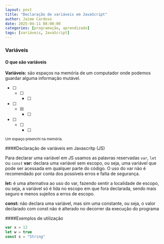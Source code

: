 ```yaml
---
layout: post
title: "Declaração de variáveis em JavaScript"
author: Jaime Cardoso
date: 2025-04-11 08:00:00
categories: [programação, aprendizado]
tags: [variáveis, JavaScript]
---
```


### Variáveis

#### O que são variáveis

**Variáveis:** são espaços na memória de um computador onde podemos guardar alguma informação mutável.

-[ ] -[ ] -[ ]
-[ ] -[X] -[ ]
-[ ] -[ ] -[ ]

<sub>Um espaço preenchi na memória.</sub>

####Declaração de variáveis em Javascritp (JS)

Para declarar uma variável em JS usamos as palavras reservadas `var`, `let` ou `const`
**var:** declara uma variável sem escopo, ou seja, uma variável que pode ser acessada em qualquer parte do código. O uso do var não é recomendado por conta dos possíveis
erros e falta de segurança.

**let:** é uma alternativa ao uso do var, fazendo sentir a localidade de escopo, ou seja, a variável só é lida no escopo em que fora declarada, sendo mais seguro e menos sujeitos a erros de escopo.

**const:** não declara uma variável, mas sim uma constante, ou seja, o valor declarado com const não é alterado no decorrer da execução do programa

####Exemplos de utilização

```javascript
var x = 12 
let w = true
const s = "String"


